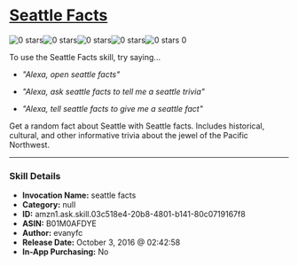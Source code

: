 # [Seattle Facts](http://alexa.amazon.com/#skills/amzn1.ask.skill.03c518e4-20b8-4801-b141-80c0719167f8)
![0 stars](../../images/ic_star_border_black_18dp_1x.png)![0 stars](../../images/ic_star_border_black_18dp_1x.png)![0 stars](../../images/ic_star_border_black_18dp_1x.png)![0 stars](../../images/ic_star_border_black_18dp_1x.png)![0 stars](../../images/ic_star_border_black_18dp_1x.png) 0

To use the Seattle Facts skill, try saying...

* *"Alexa, open seattle facts"*

* *"Alexa, ask seattle facts to tell me a seattle trivia"*

* *"Alexa, tell seattle facts to give me a seattle fact"*

Get a random fact about Seattle with Seattle facts. Includes historical, cultural, and other informative trivia about the jewel of the Pacific Northwest.

***

### Skill Details

* **Invocation Name:** seattle facts
* **Category:** null
* **ID:** amzn1.ask.skill.03c518e4-20b8-4801-b141-80c0719167f8
* **ASIN:** B01M0AFDYE
* **Author:** evanyfc
* **Release Date:** October 3, 2016 @ 02:42:58
* **In-App Purchasing:** No
